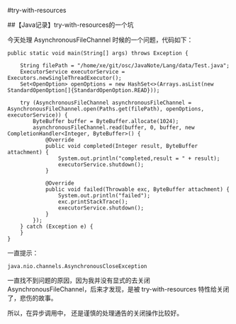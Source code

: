 #try-with-resources

##【Java记录】try-with-resources的一个坑

今天处理 AsynchronousFileChannel 时候的一个问题，代码如下：

    public static void main(String[] args) throws Exception {

        String filePath = "/home/xe/git/osc/JavaNote/Lang/data/Test.java";
        ExecutorService executorService = Executors.newSingleThreadExecutor();
        Set<OpenOption> openOptions = new HashSet<>(Arrays.asList(new StandardOpenOption[]{StandardOpenOption.READ}));

        try (AsynchronousFileChannel asynchronousFileChannel = AsynchronousFileChannel.open(Paths.get(filePath), openOptions, executorService)) {
            ByteBuffer buffer = ByteBuffer.allocate(1024);
            asynchronousFileChannel.read(buffer, 0, buffer, new CompletionHandler<Integer, ByteBuffer>() {
                @Override
                public void completed(Integer result, ByteBuffer attachment) {
                    System.out.println("completed,result = " + result);
                    executorService.shutdown();
                }

                @Override
                public void failed(Throwable exc, ByteBuffer attachment) {
                    System.out.println("failed");
                    exc.printStackTrace();
                    executorService.shutdown();
                }
            });
        } catch (Exception e) {
        }
    }

一直提示：

    java.nio.channels.AsynchronousCloseException

一直找不到问题的原因，因为我并没有显式的去关闭 AsynchronousFileChannel，后来才发现，是被 try-with-resources 特性给关闭了，悲伤的故事。

所以，在异步调用中， 还是谨慎的处理通告的关闭操作比较好。


